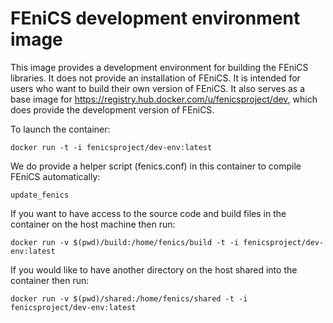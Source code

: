 # FEniCS development environment image

This image provides a development environment for building the FEniCS
libraries.  It does not provide an installation of FEniCS. It is intended for
users who want to build their own version of FEniCS. It also serves as a base
image for <https://registry.hub.docker.com/u/fenicsproject/dev>, which does
provide the development version of FEniCS.

To launch the container:

    docker run -t -i fenicsproject/dev-env:latest

We do provide a helper script (fenics.conf) in this container to compile FEniCS
automatically:

    update_fenics

If you want to have access to the source code and build files in the container
on the host machine then run:

    docker run -v $(pwd)/build:/home/fenics/build -t -i fenicsproject/dev-env:latest
    
If you would like to have another directory on the host shared into the
container then run:

    docker run -v $(pwd)/shared:/home/fenics/shared -t -i fenicsproject/dev-env:latest
